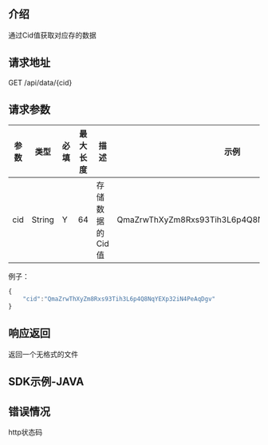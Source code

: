 ## 介绍

通过Cid值获取对应存的数据

## 请求地址

GET /api/data/{cid}

## 请求参数

| 参数 | 类型 | 必填 | 最大长度 | 描述 | 示例 |
| --- | --- | --- | --- | --- | --- |
| cid | String | Y | 64 | 存储数据的Cid值 | QmaZrwThXyZm8Rxs93Tih3L6p4Q8NqYEXp32iN4PeAqDgv |

例子：

```js
{
    "cid":"QmaZrwThXyZm8Rxs93Tih3L6p4Q8NqYEXp32iN4PeAqDgv"
}
```

## 响应返回

返回一个无格式的文件

## SDK示例-JAVA

## 错误情况

http状态码



